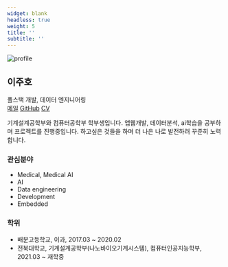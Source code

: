 ```yaml
---
widget: blank
headless: true
weight: 5
title: ''
subtitle: ''
---
```


<div class="about-hero">
  <div class="about-left">
    <img class="about-avatar" src="/uploads/profile.jpg" alt="profile" />
    <h2>이주호</h2>
    <div class="about-role">풀스택 개발, 데이터 엔지니어링</div>
    <div class="about-social">
      <a href="mailto:your@email.com" class="btn">메일</a>
      <a href="https://github.com/jooho-le" target="_blank" rel="noopener" class="btn">GitHub</a>
      <a href="/uploads/resume.pdf" target="_blank" rel="noopener" class="btn">CV</a>
    </div>
  </div>
  <div class="about-right">
    <p>
      기계설계공학부와 컴퓨터공학부 학부생입니다. 앱웹개발, 데이터분석, ai학습을 공부하며 프로젝트를 진행중입니다. 
      하고싶은 것들을 하며 더 나은 나로 발전하려 꾸준히 노력합니다.
    </p>
    <div class="about-columns">
      <div>
        <h3>관심분야</h3>
        <ul>
          <li>Medical, Medical AI</li>
          <li>AI</li>
          <li>Data engineering</li>
          <li>Development</li>
          <li>Embedded</li>
        </ul>
      </div>
      <div>
        <h3>학위</h3>
        <ul>
          <li>배문고등학교, 이과, 2017.03 ~ 2020.02</li>
          <li>전북대학교, 기계설계공학부(나노바이오기계시스템), 컴퓨터인공지능학부,  2021.03 ~ 재학중</li>
        </ul>
      </div>
    </div>
  </div>
</div>
